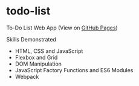 # todo-list
To-Do List Web App (View on [GitHub Pages](https://magatdarwin.github.io/todo-list/))

Skills Demonstrated
- HTML, CSS and JavaScript
- Flexbox and Grid
- DOM Manipulation
- JavaScript Factory Functions and ES6 Modules
- Webpack

